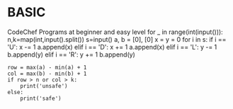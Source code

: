 # BASIC
CodeChef Programs at beginner and easy level
for _ in range(int(input())):
    n,k=map(int,input().split())
    s=input()
    a, b = [0], [0]
    x = y = 0
    for i in s:
        if i == 'U':
            x -= 1
            a.append(x)
        elif i == 'D':
            x += 1
            a.append(x)
        elif i == 'L':
            y -= 1
            b.append(y)
        elif i == 'R':
            y += 1
            b.append(y)

    row = max(a) - min(a) + 1
    col = max(b) - min(b) + 1
    if row > n or col > k:
        print('unsafe')
    else:
        print('safe')
